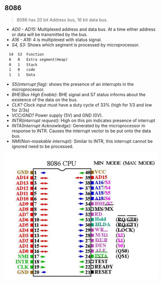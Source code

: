 ## 8086
> 8086 has 20 bit Address bus, 16 bit data bus.
  - *AD0 - AD15:* Multiplexed address and data bus. At a time either address or data will be transmitted by the bus.
  - *A16 - A19:* 4 is multiplexed with status signal. 
  - *S4, S3:* Shows which segment is processed by microprocessor.
```html
  S4  S3  Function
  0   0   Extra segment(Heap)
  0   1   Stack
  1   0   code
  1   1   Data
```
  - *S5(interrupt flag):* shows the presence of an interrupts in the microprocessor.
  - *BHE(Bus High Enable):* BHE signal and S7 status informs about the existence of the data on the bus.
  - *CLK?* Clock input must have a duty cycle of 33% (high for 1/3 and low for 2/3s)
  - *VCC/GND?* Power supply (5V) and GND (0V). 
  - *INTR(interrupt request):* High on this pin indicates presence of interrupt
  - *INTA(Interrupt Acknowledge):* Generated by the microprocessor in response to INTR. Causes the interrupt vector to be put onto the data bus.
  - *NMI(Non-maskable interrupt):* Similar to INTR, this interrupt cannot be ignored need to be processed.

<img src=8086-pin-digram.jpg width=600 />

